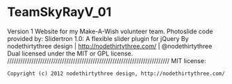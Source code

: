 # TeamSkyRayV_01
Version 1 Website for my Make-A-Wish volunteer team. 
Photoslide code provided by: 
Slidertron 1.0: A flexible slider plugin for jQuery
	By nodethirtythree design | http://nodethirtythree.com/ | @nodethirtythree
	Dual licensed under the MIT or GPL license.
	//////////////////////////////////////////////////////////////////////////
	MIT license:

	Copyright (c) 2012 nodethirtythree design, http://nodethirtythree.com/
